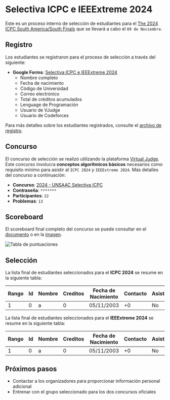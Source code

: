 # Selectiva ICPC e IEEExtreme 2024

Este es un proceso interno de selección de estudiantes para el [The 2024 ICPC South America/South Finals](https://icpc.global/regionals/finder/SouthAmerica-South) que se llevará a cabo el `09 de Noviembre`.

## Registro

Los estudiantes se registraron para el proceso de selección a través del siguiente:

- **Google Forms**: [Selectiva ICPC e IEEExtreme 2024](https://docs.google.com/forms/d/1o1al2BORNXih3TMalpBYR0G1Js1k9e4uzKx4ivVKXL0/edit?ts=66e8aa6d#responses)
  - Nombre completo
  - Fecha de nacimiento
  - Código de Universidad
  - Correo electrónico
  - Total de créditos acumulados
  - Lenguage de Programación
  - Usuario de VJudge
  - Usuario de Codeforces
  

Para más detalles sobre los estudiantes registrados, consulte el [archivo de registro](registered.csv).

## Concurso

El concurso de selección se realizó utilizando la plataforma [Virtual Judge](https://vjudge.net/). Este concurso involucra **conceptos algorítmicos básicos** necesarios como requisito mínimo para asistir al `ICPC 2024` y `IEEExtreme 2024`. Más detalles del concurso a continuación:

- **Concurso**: [2024 - UNSAAC Selectiva ICPC](https://vjudge.net/contest/658734)
- **Contraseña**: `*******`
- **Participantes**: `22`
- **Problemas**: `13`
  

## Scoreboard

El scoreboard final completo del concurso se puede consultar en el [documento](../../../scoreboard/selectiva-icpc-2024/scoreboard.csv) o en la [imagen](../../../scoreboard/selectiva-icpc-2024/scoreboard.png).

![Tabla de puntuaciones](../../../scoreboard/selectiva-icpc-2024/scoreboard.png)


## Selección

La lista final de estudiantes seleccionados para el **ICPC 2024** se resume en la siguiente tabla:

| Rango | Id | Nombre | Creditos| Fecha de Nacimiento | Contacto | Asistencia |
| - | - | - | - | - | - | - |
| 1 | 0 | a | 0 | 05/11/2003 | +0 | No |


La lista final de estudiantes seleccionados para el **IEEExtreme 2024** se resume en la siguiente tabla:

| Rango | Id | Nombre | Creditos | Fecha de Nacimiento | Contacto | Asistencia |
| - | - | - | - | - | - | - |
| 1 | 0 | a | 0 | 05/11/2003 | +0 | No |


## Próximos pasos

- Contactar a los organizadores para proporcionar información personal adicional
- Entrenar con el grupo seleccionado para los dos concursos oficiales
